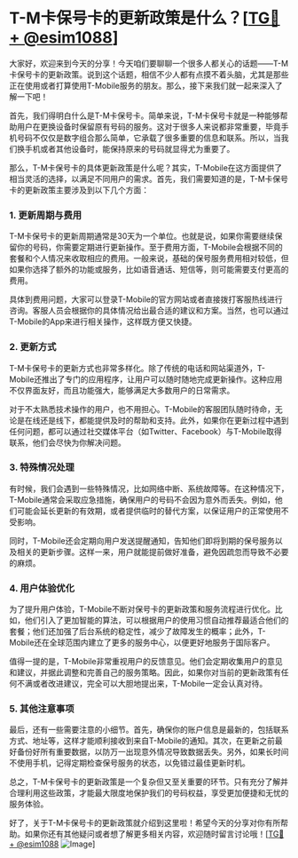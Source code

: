 # T-M卡保号卡的更新政策是什么？[[TG💪+ @esim1088](https://t.me/s/esim1088)]

大家好，欢迎来到今天的分享！今天咱们要聊聊一个很多人都关心的话题——T-M卡保号卡的更新政策。说到这个话题，相信不少人都有点摸不着头脑，尤其是那些正在使用或者打算使用T-Mobile服务的朋友。那么，接下来我们就一起来深入了解一下吧！

首先，我们得明白什么是T-M卡保号卡。简单来说，T-M卡保号卡就是一种能够帮助用户在更换设备时保留原有号码的服务。这对于很多人来说都非常重要，毕竟手机号码不仅仅是数字组合那么简单，它承载了很多重要的信息和联系。所以，当我们换手机或者其他设备时，能保持原来的号码就显得尤为重要了。

那么，T-M卡保号卡的具体更新政策是什么呢？其实，T-Mobile在这方面提供了相当灵活的选择，以满足不同用户的需求。首先，我们需要知道的是，T-M卡保号卡的更新政策主要涉及到以下几个方面：

### 1. 更新周期与费用

T-M卡保号卡的更新周期通常是30天为一个单位。也就是说，如果你需要继续保留你的号码，你需要定期进行更新操作。至于费用方面，T-Mobile会根据不同的套餐和个人情况来收取相应的费用。一般来说，基础的保号服务费用相对较低，但如果你选择了额外的功能或服务，比如语音通话、短信等，则可能需要支付更高的费用。

具体到费用问题，大家可以登录T-Mobile的官方网站或者直接拨打客服热线进行咨询。客服人员会根据你的具体情况给出最合适的建议和方案。当然，也可以通过T-Mobile的App来进行相关操作，这样既方便又快捷。

### 2. 更新方式

T-M卡保号卡的更新方式也非常多样化。除了传统的电话和网站渠道外，T-Mobile还推出了专门的应用程序，让用户可以随时随地完成更新操作。这种应用不仅界面友好，而且功能强大，能够满足大多数用户的日常需求。

对于不太熟悉技术操作的用户，也不用担心。T-Mobile的客服团队随时待命，无论是在线还是线下，都能提供及时的帮助和支持。此外，如果你在更新过程中遇到任何问题，都可以通过社交媒体平台（如Twitter、Facebook）与T-Mobile取得联系，他们会尽快为你解决问题。

### 3. 特殊情况处理

有时候，我们会遇到一些特殊情况，比如网络中断、系统故障等。在这种情况下，T-Mobile通常会采取应急措施，确保用户的号码不会因为意外而丢失。例如，他们可能会延长更新的有效期，或者提供临时的替代方案，以保证用户的正常使用不受影响。

同时，T-Mobile还会定期向用户发送提醒通知，告知他们即将到期的保号服务以及相关的更新步骤。这样一来，用户就能提前做好准备，避免因疏忽而导致不必要的麻烦。

### 4. 用户体验优化

为了提升用户体验，T-Mobile不断对保号卡的更新政策和服务流程进行优化。比如，他们引入了更加智能的算法，可以根据用户的使用习惯自动推荐最适合他们的套餐；他们还加强了后台系统的稳定性，减少了故障发生的概率；此外，T-Mobile还在全球范围内建立了更多的服务中心，以便更好地服务于国际客户。

值得一提的是，T-Mobile非常重视用户的反馈意见。他们会定期收集用户的意见和建议，并据此调整和完善自己的服务策略。因此，如果你对当前的更新政策有任何不满或者改进建议，完全可以大胆地提出来，T-Mobile一定会认真对待。

### 5. 其他注意事项

最后，还有一些需要注意的小细节。首先，确保你的账户信息是最新的，包括联系方式、地址等，这样才能顺利接收到来自T-Mobile的通知。其次，在更新之前最好备份好所有重要数据，以防万一出现意外情况导致数据丢失。另外，如果长时间不使用手机，记得定期检查保号服务的状态，以免错过最佳更新时机。

总之，T-M卡保号卡的更新政策是一个复杂但又至关重要的环节。只有充分了解并合理利用这些政策，才能最大限度地保护我们的号码权益，享受更加便捷和无忧的服务体验。

好了，关于T-M卡保号卡的更新政策就介绍到这里啦！希望今天的分享对你有所帮助。如果你还有其他疑问或者想了解更多相关内容，欢迎随时留言讨论哦！[[TG💪+ @esim1088](https://t.me/s/esim1088) ![Image](https://i.postimg.cc/4NQfJmqS/Snipaste-2025-05-13-00-14-12.png)]